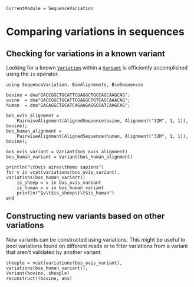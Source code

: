 ```@meta
CurrentModule = SequenceVariation
```

# Comparing variations in sequences

## Checking for variations in a known variant

Looking for a known [`Variation`](@ref) within a [`Variant`](@ref) is
efficiently accomplished using the `in` operator.

```@setup call_variants
using SequenceVariation, BioAlignments, BioSequences

bovine = dna"GACCGGCTGCATTCGAGGCTGCCAGCAAGCAG";
ovine  = dna"GACCGGCTGCATTCGAGGCTGTCAGCAAACAG";
human  = dna"GACAGGCTGCATCAGAAGAGGCCATCAAGCAG";

bos_ovis_alignment =
    PairwiseAlignment(AlignedSequence(ovine, Alignment("32M", 1, 1)), bovine);
bos_human_alignment =
    PairwiseAlignment(AlignedSequence(human, Alignment("32M", 1, 1)), bovine);

bos_ovis_variant = Variant(bos_ovis_alignment)
bos_human_variant = Variant(bos_human_alignment)
```

```@example call_variants
println("\tOvis aires\tHomo sapiens")
for v in vcat(variations(bos_ovis_variant), variations(bos_human_variant))
    is_sheep = v in bos_ovis_variant
    is_human = v in bos_human_variant
    println("$v\t$is_sheep\t\t$is_human")
end
```

## Constructing new variants based on other variations

New variants can be constructed using variations. This might be useful to pool
variations found on different reads or to filter variations from a variant
that aren't validated by another variant.

```@repl call_variants
sheeple = vcat(variations(bos_ovis_variant), variations(bos_human_variant));
Variant(bovine, sheeple)
reconstruct!(bovine, ans)
```
